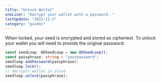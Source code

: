 ```yaml
---
title: "Unlock Wallet"
oneLiner: "Decrypt your wallet with a password. "
lastUpdate: "2022-11-2"
category: "guides"
---
```


When locked, your seed is encrypted and stored as ciphertext. To unlock your wallet you will need to provide the original password.

```typescript
const seedLoop: HDSeedLoop = new HDSeedLoop();
const passphrase: string = "yourpassword";
seedloop.addPassword(passphrase);
seedloop.lock();
// decrypts wallet in place
seedloop.unlock(passphrase);
```
